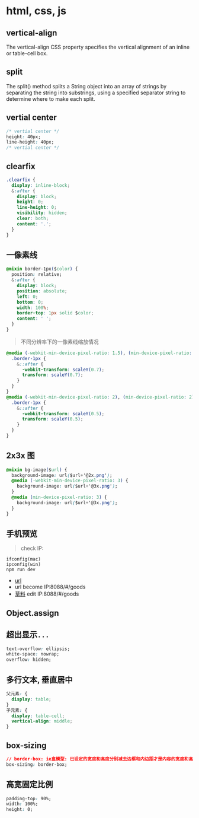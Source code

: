 ﻿# html, css, js

## vertical-align

The vertical-align CSS property specifies the vertical alignment of an inline or table-cell box.

## split

The split() method splits a String object into an array of strings by separating the string into substrings, using a specified separator string to determine where to make each split.

## vertial center

```css
/* vertial center */
height: 40px;
line-height: 40px;
/* vertial center */
```

## clearfix

```css
.clearfix {
  display: inline-block;
  &:after {
    display: block;
    height: 0;
    line-height: 0;
    visibility: hidden;
    clear: both;
    content: '.';
  }
}
```

## 一像素线

```css
@mixin border-1px($color) {
  position: relative;
  &:after {
    display: block;
    position: absolute;
    left: 0;
    bottom: 0;
    width: 100%;
    border-top: 1px solid $color;
    content: ' ';
  }
}
```

> 不同分辨率下的一像素线缩放情况

```css
@media (-webkit-min-device-pixel-ratio: 1.5), (min-device-pixel-ratio: 1.5) {
  .border-1px {
    &::after {
      -webkit-transform: scaleY(0.7);
      transform: scaleY(0.7);
    }
  }
}
@media (-webkit-min-device-pixel-ratio: 2), (min-device-pixel-ratio: 2) {
  .border-1px {
    &::after {
      -webkit-transform: scaleY(0.5);
      transform: scaleY(0.5);
    }
  }
}
```

## 2x3x 图

```css
@mixin bg-image($url) {
  background-image: url($url+'@2x.png');
  @media (-webkit-min-device-pixel-ratio: 3) {
    background-image: url($url+'@3x.png');
  }
  @media (min-device-pixel-ratio: 3) {
    background-image: url($url+'@3x.png');
  }
}
```

## 手机预览

> check IP:

```console
ifconfig(mac)
ipconfig(win)
npm run dev
```

- [url](localhost:8088/#/goods)
- url become IP:8088/#/goods
- [草料](https://cli.im/) edit IP:8088/#/goods

## Object.assign

## 超出显示`...`

```css
text-overflow: ellipsis;
white-space: nowrap;
overflow: hidden;
```

## 多行文本, 垂直居中

```css
父元素: {
  display: table;
}
子元素: {
  display: table-cell;
  vertical-align: middle;
}
```

## box-sizing

```css
// border-box: ie盒模型: 已设定的宽度和高度分别减去边框和内边距才是内容的宽度和高度。
box-sizing: border-box;
```

## 高宽固定比例

```css
padding-top: 90%;
width: 100%;
height: 0;
```
